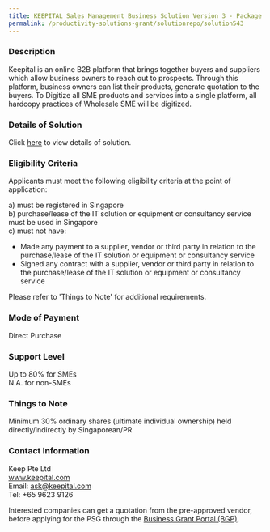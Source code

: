 ```yaml
---
title: KEEPITAL Sales Management Business Solution Version 3 - Package (48 Product Showcase)
permalink: /productivity-solutions-grant/solutionrepo/solution543
---
```


### Description

Keepital is an online B2B platform that brings together buyers and suppliers which allow business owners to reach out to prospects. Through this platform, business owners can list their products, generate quotation to the buyers.
To Digitize all SME products and services into a single platform, all hardcopy practices of Wholesale SME will be digitized.


### Details of Solution

Click <a href='https://www.gobusiness.gov.sg/images/psg/Keep_20190044_Annex_3_20200625143301_Part_2.pdf' target='_blank'>here</a> to view details of solution.

### Eligibility Criteria

Applicants must meet the following eligibility criteria at the point of application:

a) must be registered in Singapore <br>
b) purchase/lease of the IT solution or equipment or consultancy service must be used in Singapore <br>
c) must not have:
- Made any payment to a supplier, vendor or third party in relation to the purchase/lease of the IT solution or equipment or consultancy service
- Signed any contract with a supplier, vendor or third party in relation to the purchase/lease of the IT solution or equipment or consultancy service

Please refer to 'Things to Note' for additional requirements.

### Mode of Payment
Direct Purchase

### Support Level
Up to 80% for SMEs <br>
N.A. for non-SMEs

### Things to Note
Minimum 30% ordinary shares (ultimate individual ownership) held directly/indirectly by Singaporean/PR

### Contact Information
Keep Pte Ltd<br>www.keepital.com<br>Email: ask@keepital.com<br>Tel: +65 9623 9126

Interested companies can get a quotation from the pre-approved vendor, before applying for the PSG through the <a target='_blank' href='https://www.businessgrants.gov.sg/'>Business Grant Portal (BGP)</a>.
